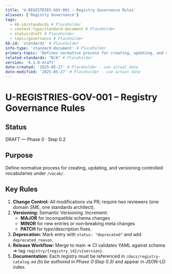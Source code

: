```yaml
---
title: 'U-REGISTRIES-GOV-001 – Registry Governance Rules'
aliases: ['Registry Governance']
tags:
  - kb-id/standards # Placeholder
  - content-type/standard-document # Placeholder
  - status/draft # Placeholder
  - topic/governance # Placeholder
kb-id: 'standards' # Placeholder
info-type: 'standard-document' # Placeholder
primary-topic: 'Defines normative process for creating, updating, and versioning controlled vocabularies under /vocab/.'
related-standards: "N/A" # Placeholder
version: '0.1.0-draft'
date-created: '2025-05-27' # Placeholder - use actual date
date-modified: '2025-05-27' # Placeholder - use actual date
---
```


# U-REGISTRIES-GOV-001 – Registry Governance Rules

## Status

DRAFT — Phase 0 · Step 0.2

## Purpose

Define normative process for creating, updating, and versioning
controlled vocabularies under `/vocab/`.

## Key Rules

1.  **Change Control:** All modifications via PR; require two reviewers
    (one domain SME, one standards architect).
2.  **Versioning:** Semantic Versioning. Increment:
    *   **MAJOR** for incompatible schema changes
    *   **MINOR** for new entries or non‑breaking meta changes
    *   **PATCH** for typo/description fixes.
3.  **Deprecation:** Mark entry with `status: "deprecated"` and add
    `deprecated_reason`.
4.  **Release Workflow:** Merge to main ⇒ CI validates YAML against
    schema ⇒ tag `registry/{registry_id}/v{version}`.
5.  **Documentation:** Each registry must be referenced in
    `/docs/registry-catalog.md` *(to be authored in Phase 0·Step 0.3)* and appear in JSON-LD index. 